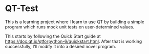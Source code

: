 # QT-Test

This is a learning project where I learn to use QT by building a simple program which runs mock unit tests on
user-determined values.

This starts by following the Quick Start guide at https://doc.qt.io/qtforpython-6/quickstart.html. After that is working
successfully, I'll modify it into a desired novel program.